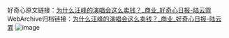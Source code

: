 好奇心原文链接：[为什么汪峰的演唱会这么卖钱？_商业_好奇心日报-陆云霏](https://www.qdaily.com/articles/1624.html)
WebArchive归档链接：[为什么汪峰的演唱会这么卖钱？_商业_好奇心日报-陆云霏](http://web.archive.org/web/20190623145944/https://www.qdaily.com/articles/1624.html)
![image](http://ww3.sinaimg.cn/large/007d5XDply1g3v4gj278hj30u02tx1kx)